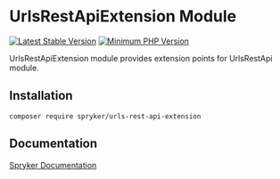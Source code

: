# UrlsRestApiExtension Module
[![Latest Stable Version](https://poser.pugx.org/spryker/urls-rest-api-extension/v/stable.svg)](https://packagist.org/packages/spryker/urls-rest-api-extension)
[![Minimum PHP Version](https://img.shields.io/badge/php-%3E%3D%208.3-8892BF.svg)](https://php.net/)

UrlsRestApiExtension module provides extension points for UrlsRestApi module.

## Installation

```
composer require spryker/urls-rest-api-extension
```

## Documentation

[Spryker Documentation](https://docs.spryker.com)
